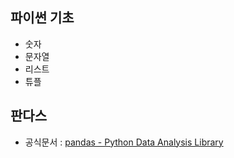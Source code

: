 ## 파이썬 기초
* 숫자
* 문자열
* 리스트
* 튜플

## 판다스
* 공식문서 : [pandas - Python Data Analysis Library](https://pandas.pydata.org/)
